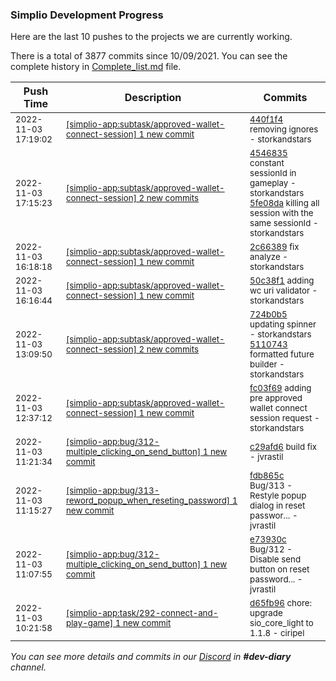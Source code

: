 
### Simplio Development Progress

Here are the last 10 pushes to the projects we are currently working.

There is a total of 3877 commits since 10/09/2021. You can see the complete history in
 [Complete_list.md](Complete_list.md) file.

| Push Time | Description | Commits |
| --- | --- | --- |
| <sub>2022-11-03 17:19:02</sub> | <sub>[[simplio-app:subtask/approved\-wallet\-connect\-session] 1 new commit](https://github.com/SimplioOfficial/simplio-app/commit/440f1f4fb49f338961aca3327196f8a49efd9aed)</sub> | <sub>[440f1f4](https://github.com/SimplioOfficial/simplio-app/commit/440f1f4fb49f338961aca3327196f8a49efd9aed) removing ignores - storkandstars</sub> |
| <sub>2022-11-03 17:15:23</sub> | <sub>[[simplio-app:subtask/approved\-wallet\-connect\-session] 2 new commits](https://github.com/SimplioOfficial/simplio-app/compare/2c6638901fd5...5fe08dac0f2f)</sub> | <sub>[4546835](https://github.com/SimplioOfficial/simplio-app/commit/4546835aa851bee40ac7e29b0af1ed6405782ecf) constant sessionId in gameplay - storkandstars<br>[5fe08da](https://github.com/SimplioOfficial/simplio-app/commit/5fe08dac0f2f21943595df3b843de6a0fb25c2b9) killing all session with the same sessionId - storkandstars</sub> |
| <sub>2022-11-03 16:18:18</sub> | <sub>[[simplio-app:subtask/approved\-wallet\-connect\-session] 1 new commit](https://github.com/SimplioOfficial/simplio-app/commit/2c6638901fd58212dcf3e9a0639d8bac74a4f2b4)</sub> | <sub>[2c66389](https://github.com/SimplioOfficial/simplio-app/commit/2c6638901fd58212dcf3e9a0639d8bac74a4f2b4) fix analyze - storkandstars</sub> |
| <sub>2022-11-03 16:16:44</sub> | <sub>[[simplio-app:subtask/approved\-wallet\-connect\-session] 1 new commit](https://github.com/SimplioOfficial/simplio-app/commit/50c38f1688892432cf679bf71fd7a8afd9117c74)</sub> | <sub>[50c38f1](https://github.com/SimplioOfficial/simplio-app/commit/50c38f1688892432cf679bf71fd7a8afd9117c74) adding wc uri validator - storkandstars</sub> |
| <sub>2022-11-03 13:09:50</sub> | <sub>[[simplio-app:subtask/approved\-wallet\-connect\-session] 2 new commits](https://github.com/SimplioOfficial/simplio-app/compare/fc03f69fa699...51107435d970)</sub> | <sub>[724b0b5](https://github.com/SimplioOfficial/simplio-app/commit/724b0b5c4e830a8c8a588163fa9ef6ee89452e88) updating spinner - storkandstars<br>[5110743](https://github.com/SimplioOfficial/simplio-app/commit/51107435d9700bfb6ce3f7c7e40d4e53eeb498ca) formatted future builder - storkandstars</sub> |
| <sub>2022-11-03 12:37:12</sub> | <sub>[[simplio-app:subtask/approved\-wallet\-connect\-session] 1 new commit](https://github.com/SimplioOfficial/simplio-app/commit/fc03f69fa6997c545f527d577b563dcf078c749e)</sub> | <sub>[fc03f69](https://github.com/SimplioOfficial/simplio-app/commit/fc03f69fa6997c545f527d577b563dcf078c749e) adding pre approved wallet connect session request - storkandstars</sub> |
| <sub>2022-11-03 11:21:34</sub> | <sub>[[simplio-app:bug/312\-multiple\_clicking\_on\_send\_button] 1 new commit](https://github.com/SimplioOfficial/simplio-app/commit/c29afd67332a199e76e6d949214cd66cc837880f)</sub> | <sub>[c29afd6](https://github.com/SimplioOfficial/simplio-app/commit/c29afd67332a199e76e6d949214cd66cc837880f) build fix - jvrastil</sub> |
| <sub>2022-11-03 11:15:27</sub> | <sub>[[simplio-app:bug/313\-reword\_popup\_when\_reseting\_password] 1 new commit](https://github.com/SimplioOfficial/simplio-app/commit/fdb865c1031dc28683ff2af2f3d527f06150ef50)</sub> | <sub>[fdb865c](https://github.com/SimplioOfficial/simplio-app/commit/fdb865c1031dc28683ff2af2f3d527f06150ef50) Bug/313 - Restyle popup dialog in reset passwor... - jvrastil</sub> |
| <sub>2022-11-03 11:07:55</sub> | <sub>[[simplio-app:bug/312\-multiple\_clicking\_on\_send\_button] 1 new commit](https://github.com/SimplioOfficial/simplio-app/commit/e73930c0bfa86d9a9773683b9d9a44e9f0ac669c)</sub> | <sub>[e73930c](https://github.com/SimplioOfficial/simplio-app/commit/e73930c0bfa86d9a9773683b9d9a44e9f0ac669c) Bug/312 - Disable send button on reset password... - jvrastil</sub> |
| <sub>2022-11-03 10:21:58</sub> | <sub>[[simplio-app:task/292\-connect\-and\-play\-game] 1 new commit](https://github.com/SimplioOfficial/simplio-app/commit/d65fb9640174beec5476c4f796b0199eeb7e40e6)</sub> | <sub>[d65fb96](https://github.com/SimplioOfficial/simplio-app/commit/d65fb9640174beec5476c4f796b0199eeb7e40e6) chore: upgrade sio_core_light to 1.1.8 - ciripel</sub> |

_You can see more details and commits in our [Discord](https://discord.gg/aKhjuwZmdP) in **#dev-diary** channel._
